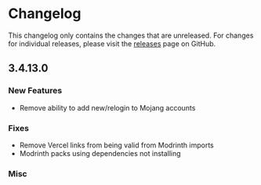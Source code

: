 # Changelog

This changelog only contains the changes that are unreleased. For changes for individual releases, please visit the
[releases](https://github.com/ATLauncher/ATLauncher/releases) page on GitHub.

## 3.4.13.0

### New Features
- Remove ability to add new/relogin to Mojang accounts

### Fixes
- Remove Vercel links from being valid from Modrinth imports
- Modrinth packs using dependencies not installing

### Misc
